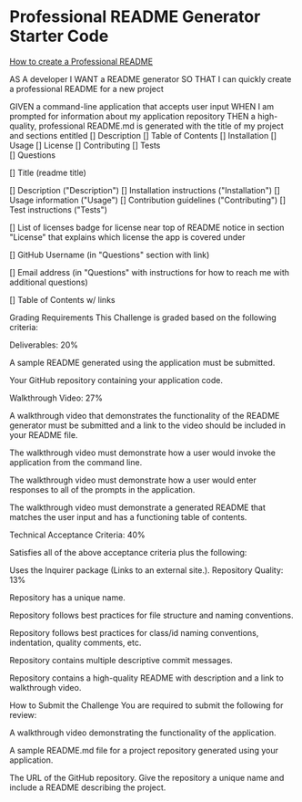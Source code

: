 # Professional README Generator Starter Code

[How to create a Professional README](./readme-guide.md)

AS A developer
I WANT a README generator
SO THAT I can quickly create a professional README for a new project

GIVEN a command-line application that accepts user input
WHEN I am prompted for information about my application repository
THEN a high-quality, professional README.md is generated with the title of my project and sections entitled 
[] Description 
[] Table of Contents 
[] Installation 
[] Usage 
[] License 
[] Contributing 
[] Tests  
[] Questions

[] Title (readme title)

[] Description ("Description")
[] Installation instructions ("Installation")
[] Usage information ("Usage")
[] Contribution guidelines ("Contributing")
[] Test instructions ("Tests")

[] List of licenses
    badge for license near top of README
    notice in section "License" that explains which license the app is covered under

[] GitHub Username (in "Questions" section with link)

[] Email address (in "Questions" with instructions for how to reach me with additional questions)

[] Table of Contents w/ links



Grading Requirements
This Challenge is graded based on the following criteria:

Deliverables: 20%

A sample README generated using the application must be submitted.

Your GitHub repository containing your application code.

Walkthrough Video: 27%

A walkthrough video that demonstrates the functionality of the README generator must be submitted and a link to the video should be included in your README file.

The walkthrough video must demonstrate how a user would invoke the application from the command line.

The walkthrough video must demonstrate how a user would enter responses to all of the prompts in the application.

The walkthrough video must demonstrate a generated README that matches the user input and has a functioning table of contents.

Technical Acceptance Criteria: 40%

Satisfies all of the above acceptance criteria plus the following:

Uses the Inquirer package (Links to an external site.).
Repository Quality: 13%

Repository has a unique name.

Repository follows best practices for file structure and naming conventions.

Repository follows best practices for class/id naming conventions, indentation, quality comments, etc.

Repository contains multiple descriptive commit messages.

Repository contains a high-quality README with description and a link to walkthrough video.

How to Submit the Challenge
You are required to submit the following for review:

A walkthrough video demonstrating the functionality of the application.

A sample README.md file for a project repository generated using your application.

The URL of the GitHub repository. Give the repository a unique name and include a README describing the project.


